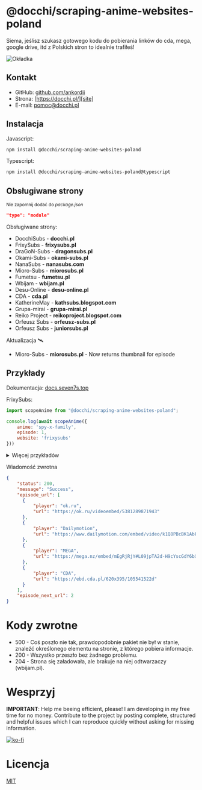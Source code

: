 # @docchi/scraping-anime-websites-poland

Siema, jeślisz szukasz gotowego kodu do pobierania linków do cda, mega, google drive, itd z Polskich stron to idealnie trafiłeś!

![Okładka](https://cdn.discordapp.com/attachments/721911008213598238/1061424910662119474/Docchi.png)

## Kontakt

- GitHub: [github.com/ankordii][github]
- Strona: [https://docchi.pl/][site]
- E-mail: pomoc@docchi.pl

## Instalacja

Javascript:
```bash
npm install @docchi/scraping-anime-websites-poland
```
Typescript:
```bash
npm install @docchi/scraping-anime-websites-poland@typescript
```

## Obsługiwane strony

<sub>Nie zapomnij dodać do *package.json*
```json
"type": "module"
```
</sub>

Obsługiwane strony:
- DocchiSubs - **docchi.pl**
- FrixySubs - **frixysubs.pl**
- DraGoN-Subs - **dragonsubs.pl**
- Okami-Subs - **okami-subs.pl**
- NanaSubs - **nanasubs.com**
- Mioro-Subs - **miorosubs.pl**
- Fumetsu - **fumetsu.pl**
- Wbijam - **wbijam.pl**
- Desu-Online - **desu-online.pl**
- CDA - **cda.pl**
- KatherineMay - **kathsubs.blogspot.com**
- Grupa-mirai - **grupa-mirai.pl**
- Reiko Project - **reikoproject.blogspot.com**
- Orfeusz Subs - **orfeusz-subs.pl**
- Orfeusz Subs - **juniorsubs.pl**

Aktualizacja 🛰️
- Mioro-Subs - **miorosubs.pl** - Now returns thumbnail for episode

## Przykłady

Dokumentacja: [docs.seven7s.top](https://docs.seven7s.top/docchi/scraping)


FrixySubs: 

```js
import scopeAnime from "@docchi/scraping-anime-websites-poland";

console.log(await scopeAnime({
    anime: 'spy-x-family',
    episode: 1,
    website: 'frixysubs'
}))
```
<details>
  <summary>Więcej przykładów</summary>

  DocchiSubs: 

  ```js
  import scopeAnime from "@docchi/scraping-anime-websites-poland";

  console.log(await scopeAnime({
    anime: 'isekai-yakkyoku-49438',
    episode: 5,
    website: 'docchi'
  }))
  ```
  Wbijam: 

  *note: w anime trzeba podać subdomene*
  ```js
  import scopeAnime from "@docchi/scraping-anime-websites-poland";

  console.log(await scopeAnime({
    anime: "danmachi",
    episode: 'czwarta_seria-10',
    website: 'wbijam'
  }))
  ```
  Desu-Online: 

  ```js
  import scopeAnime from "@docchi/scraping-anime-websites-poland";

  console.log(await scopeAnime({
    anime: "isekai-meikyuu-de-harem-wo",
    episode: 1,
    website: 'desuonline'
  }))
  ```
  Okami-Subs: 

  ```js
  import scopeAnime from "@docchi/scraping-anime-websites-poland";

  console.log(await scopeAnime({
    anime: 'baraou-no-souretsu',
    episode: '2-1007c078-b20b-4c62-888a-e5b20a2e720b',
    website: 'okamisubs'
  }))
  ```
  Mioro-Subs: 

  ```js
  import scopeAnime from "@docchi/scraping-anime-websites-poland";

  console.log(await scopeAnime({
    anime: 'blue-lock-1',
    episode: 22,
    website: 'miorosubs'
  }))
  ```
  DraGoN-Subs: 

  ```js
  import scopeAnime from "@docchi/scraping-anime-websites-poland";

  console.log(await scopeAnime({
    anime: 'saikyou-onmyouji-no-isekai-tenseiki',
    episode: 1,
    website: 'dragonsubs'
  }))
  ```
  NanaSubs: 

  ```js
  import scopeAnime from "@docchi/scraping-anime-websites-poland";

  console.log(await scopeAnime({
    anime: 'vinland-saga-season-2',
    episode: 9,
    website: 'nanasubs'
  }))
  ```

  Fumetsu: 

  ```js
  import scopeAnime from "@docchi/scraping-anime-websites-poland";

  console.log(await scopeAnime({
    anime: 'TatenoYuushanoNariagari2-kiss',
    episode: 1,
    website: 'fumetsu'
  }))
  ```

  KatherineMay: 

  ```js
  import scopeAnime from "@docchi/scraping-anime-websites-poland";

  console.log(await scopeAnime({
    anime: "incomparable-demon-king",
    episode: 22,
    website: "kathsubs"
  }))
  ```

  CDA: 

  *note: W przypadku cda warto spojrzeć do dokumentacji [docs.seven7s.top](https://docs.seven7s.top/docchi/scraping/cda)*
  ```js
  import scopeAnime from "@docchi/scraping-anime-websites-poland";

  console.log(await scopeAnime({
    user: "docchi",
    folder: 37956235,
    type: "spaces",
    spaces: "3",
    episode: 1,
    website: "cda"
  }))
  ```

  Grupa-mirai: 

  ```js
  import scopeAnime from "@docchi/scraping-anime-websites-poland";

  console.log(await scopeAnime({
    anime: "db",
    episode: 5,
    website: "mirai"
  }))
  ```

  Reiko Project: 

  ```js
  import scopeAnime from "@docchi/scraping-anime-websites-poland";

  console.log(await scopeAnime({
    anime: "p/liang-bu-yi",
    episode: 5,
    website: "reiko"
  }))

  ```

  Orfeusz Subs: 

  ```js
  import scopeAnime from "@docchi/scraping-anime-websites-poland";

  console.log(await scopeAnime({
    anime: "buddy-daddies",
    episode: 1,
    website: "orfeusz"
  }))
  ```

  Junior-Subs: 

  ```js
  import scopeAnime from "@docchi/scraping-anime-websites-poland";

  console.log(await scopeAnime({
    folder: "hentai",
    anime: "yuutousei-ayaka-no-uraomote",
    episode: "01",
    website: "junior"
  }))
  ```
</details>

Wiadomość zwrotna
```json
{
    "status": 200,
    "message": "Success",
    "episode_url": [
      { 
          "player": "ok.ru", 
          "url": "https://ok.ru/videoembed/5381289871943" 
      },
      {
          "player": "Dailymotion",
          "url": "https://www.dailymotion.com/embed/video/k1Q8PBcBK1AbFdxRe2D"
      },
      {
          "player": "MEGA",
          "url": "https://mega.nz/embed/mEgRjRjY#L09jpTA2d-H9cYscGdY6bXa6oLONnzrhQ5WEe3YHAy8"
      },
      { 
          "player": "CDA", 
          "url": "https://ebd.cda.pl/620x395/105541522d" 
      }
    ],
    "episode_next_url": 2
}
```
# Kody zwrotne

- 500 - Coś poszło nie tak, prawdopodobnie pakiet nie był w stanie, znaleźć określonego elementu na stronie, z którego pobiera informacje.
- 200 - Wszystko przeszło bez żadnego problemu.
- 204 - Strona się załadowała, ale brakuje na niej odtwarzaczy (wbijam.pl).

# Wesprzyj
<b>IMPORTANT</b>: Help me beeing efficient, please! I am developing in my free time for no money. Contribute to the project by posting complete, structured and helpful issues which I can reproduce quickly without asking for missing information.

[![ko-fi](https://buycoffee.to/logo/buycoffee.svg)](https://buycoffee.to/docchi)

# Licencja
[MIT](https://github.com/docchipl/Pobieranie-anime-z-polskich-stron/blob/main/LICENSE)

[github]: https://github.com/ankordii
[site]: https://docchi.pl/
